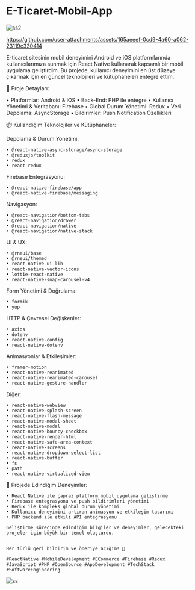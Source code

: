 # E-Ticaret-Mobil-App


![ss2](https://github.com/user-attachments/assets/f6ffa024-f90a-4e5e-9741-e865815be071)


https://github.com/user-attachments/assets/165aeeef-0cd9-4a60-a062-23119c330414



E-ticaret sitesinin mobil deneyimini Android ve iOS platformlarında kullanıcılarımıza sunmak için React Native kullanarak kapsamlı bir mobil uygulama geliştirdim. Bu projede, kullanıcı deneyimini en üst düzeye çıkarmak için en güncel teknolojileri ve kütüphaneleri entegre ettim.

🔧 Proje Detayları:

• Platformlar: Android & iOS
• Back-End: PHP ile entegre
• Kullanıcı Yönetimi & Veritabanı: Firebase
• Global Durum Yönetimi: Redux
• Veri Depolama: AsyncStorage
• Bildirimler: Push Notification Özellikleri

📦 Kullandığım Teknolojiler ve Kütüphaneler:

Depolama & Durum Yönetimi:
    
    • @react-native-async-storage/async-storage
    • @reduxjs/toolkit
    • redux
    • react-redux

Firebase Entegrasyonu:
    
    • @react-native-firebase/app
    • @react-native-firebase/messaging

Navigasyon:
    
    • @react-navigation/bottom-tabs
    • @react-navigation/drawer
    • @react-navigation/native
    • @react-navigation/native-stack


UI & UX:
    
    • @rneui/base
    • @rneui/themed
    • react-native-ui-lib
    • react-native-vector-icons
    • lottie-react-native
    • react-native-snap-carousel-v4


Form Yönetimi & Doğrulama:
    
    • formik
    • yup

    
HTTP & Çevresel Değişkenler:
    
    • axios
    • dotenv
    • react-native-config
    • react-native-dotenv

    
Animasyonlar & Etkileşimler:
    
    • framer-motion
    • react-native-reanimated
    • react-native-reanimated-carousel
    • react-native-gesture-handler


Diğer:

    • react-native-webview
    • react-native-splash-screen
    • react-native-flash-message
    • react-native-modal-sheet
    • react-native-modal
    • react-native-bouncy-checkbox
    • react-native-render-html
    • react-native-safe-area-context
    • react-native-screens
    • react-native-dropdown-select-list
    • react-native-buffer
    • fs
    • path
    • react-native-virtualized-view

🚀 Projede Edindiğim Deneyimler:
    
    • React Native ile çapraz platform mobil uygulama geliştirme
    • Firebase entegrasyonu ve push bildirimleri yönetimi
    • Redux ile kompleks global durum yönetimi
    • Kullanıcı deneyimini artıran animasyon ve etkileşim tasarımı
    • PHP backend ile etkili API entegrasyonu

    Geliştirme sürecinde edindiğim bilgiler ve deneyimler, gelecekteki projeler için büyük bir temel oluşturdu.


    Her türlü geri bildirim ve öneriye açığım! 🙌

    #ReactNative #MobileDevelopment #ECommerce #Firebase #Redux #JavaScript #PHP #OpenSource #AppDevelopment #TechStack #SoftwareEngineering



![ss](https://github.com/user-attachments/assets/474839fa-178a-4ad2-8058-eb9f28c2b8e2)

